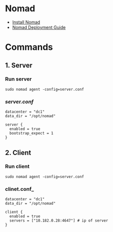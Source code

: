
# Nomad
- [Install Nomad](https://www.nomadproject.io/docs/install)
- [Nomad Deployment Guide](https://learn.hashicorp.com/tutorials/nomad/production-deployment-guide-vm-with-consul#start-nomad)

# Commands
## **1. Server**
### Run server
```
sudo nomad agent -config=server.conf
```
### _server.conf_
```
datacenter = "dc1"
data_dir = "/opt/nomad"

server {
  enabled = true
  bootstrap_expect = 1
}
```

## **2. Client**
### Run client
```
sudo nomad agent -config=server.conf
```
### clinet.conf_
```
datacenter = "dc1"
data_dir = "/opt/nomad"

client {
  enabled = true
  servers = ["10.182.0.28:4647"] # ip of server
}

```
